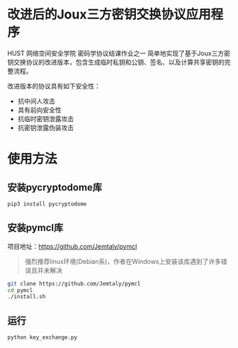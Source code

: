 # 改进后的Joux三方密钥交换协议应用程序
HUST 网络空间安全学院 密码学协议结课作业之一
简单地实现了基于Joux三方密钥交换协议的改进版本，包含生成临时私钥和公钥、签名、以及计算共享密钥的完整流程。

改进版本的协议具有如下安全性：
* 抗中间人攻击
* 具有前向安全性
* 抗临时密钥泄露攻击
* 抗密钥泄露伪装攻击

# 使用方法
## 安装pycryptodome库
```bash
pip3 install pycryptodome
```
## 安装pymcl库
项目地址：https://github.com/Jemtaly/pymcl

> 强烈推荐linux环境(Debian系)，作者在Windows上安装该库遇到了许多错误且并未解决

```bash
git clone https://github.com/Jemtaly/pymcl
cd pymcl
./install.sh
```

## 运行
```bash
python key_exchange.py
```
